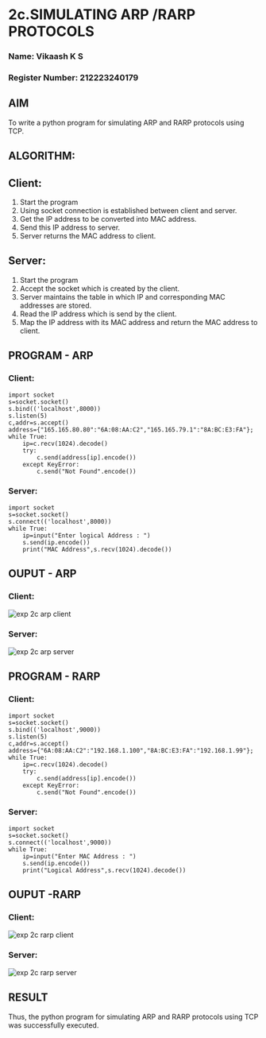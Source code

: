 # 2c.SIMULATING ARP /RARP PROTOCOLS
### Name: Vikaash K S
### Register Number: 212223240179
## AIM
To write a python program for simulating ARP and RARP protocols using TCP.
## ALGORITHM:
## Client:
1. Start the program
2. Using socket connection is established between client and server.
3. Get the IP address to be converted into MAC address.
4. Send this IP address to server.
5. Server returns the MAC address to client.
## Server:
1. Start the program
2. Accept the socket which is created by the client.
3. Server maintains the table in which IP and corresponding MAC addresses are
stored.
4. Read the IP address which is send by the client.
5. Map the IP address with its MAC address and return the MAC address to client.
## PROGRAM - ARP
### Client:
```
import socket
s=socket.socket()
s.bind(('localhost',8000))
s.listen(5)
c,addr=s.accept()
address={"165.165.80.80":"6A:08:AA:C2","165.165.79.1":"8A:BC:E3:FA"};
while True:
    ip=c.recv(1024).decode()
    try:
        c.send(address[ip].encode())
    except KeyError:
        c.send("Not Found".encode())
```
### Server:
```
import socket
s=socket.socket()
s.connect(('localhost',8000))
while True:
    ip=input("Enter logical Address : ")
    s.send(ip.encode())
    print("MAC Address",s.recv(1024).decode())
```
## OUPUT - ARP
### Client:
![exp 2c arp client](https://github.com/user-attachments/assets/97351268-34eb-481d-a2d6-6262212341dc)
### Server:
![exp 2c arp server](https://github.com/user-attachments/assets/8600f587-c9bb-4ca4-ae6d-027eea53d355)

## PROGRAM - RARP
### Client:
```
import socket
s=socket.socket()
s.bind(('localhost',9000))
s.listen(5)
c,addr=s.accept()
address={"6A:08:AA:C2":"192.168.1.100","8A:BC:E3:FA":"192.168.1.99"};
while True:
    ip=c.recv(1024).decode()
    try:
        c.send(address[ip].encode())
    except KeyError:
        c.send("Not Found".encode())
```
### Server:
```
import socket
s=socket.socket()
s.connect(('localhost',9000))
while True:
    ip=input("Enter MAC Address : ")
    s.send(ip.encode())
    print("Logical Address",s.recv(1024).decode())
```
## OUPUT -RARP
### Client:
![exp 2c rarp client ](https://github.com/user-attachments/assets/a738ebb4-7dd0-407e-82f6-9c89ad443fcc)

### Server:
![exp 2c rarp server](https://github.com/user-attachments/assets/cbfa62ca-6eca-4e74-8212-2352be575b6e)

## RESULT
Thus, the python program for simulating ARP and RARP protocols using TCP was successfully executed.

